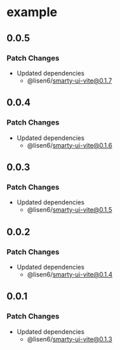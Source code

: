 # example

## 0.0.5

### Patch Changes

- Updated dependencies
  - @lisen6/smarty-ui-vite@0.1.7

## 0.0.4

### Patch Changes

- Updated dependencies
  - @lisen6/smarty-ui-vite@0.1.6

## 0.0.3

### Patch Changes

- Updated dependencies
  - @lisen6/smarty-ui-vite@0.1.5

## 0.0.2

### Patch Changes

- Updated dependencies
  - @lisen6/smarty-ui-vite@0.1.4

## 0.0.1

### Patch Changes

- Updated dependencies
  - @lisen6/smarty-ui-vite@0.1.3
